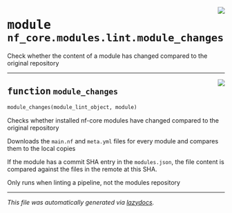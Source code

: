<!-- markdownlint-disable -->

<a href="../../../../../../tools/nf_core/modules/lint/module_changes.py#L0"><img align="right" style="float:right;" src="https://img.shields.io/badge/-source-cccccc?style=flat-square"></a>

# <kbd>module</kbd> `nf_core.modules.lint.module_changes`

Check whether the content of a module has changed compared to the original repository

---

<a href="../../../../../../tools/nf_core/modules/lint/module_changes.py#L10"><img align="right" style="float:right;" src="https://img.shields.io/badge/-source-cccccc?style=flat-square"></a>

## <kbd>function</kbd> `module_changes`

```python
module_changes(module_lint_object, module)
```

Checks whether installed nf-core modules have changed compared to the original repository

Downloads the `main.nf` and `meta.yml` files for every module and compares them to the local copies

If the module has a commit SHA entry in the `modules.json`, the file content is compared against the files in the remote at this SHA.

Only runs when linting a pipeline, not the modules repository

---

_This file was automatically generated via [lazydocs](https://github.com/ml-tooling/lazydocs)._
